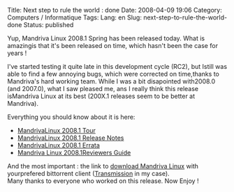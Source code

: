 Title: Next step to rule the world : done
Date: 2008-04-09 19:06
Category: Computers / Informatique
Tags:
Lang: en
Slug: next-step-to-rule-the-world-done
Status: published

Yup, Mandriva Linux 2008.1 Spring has been released today. What is amazingis that it's been released on time, which hasn't been the case for years !

I've started testing it quite late in this development cycle (RC2), but Istill was able to find a few annoying bugs, which were corrected on time,thanks to Mandriva's hard working team. While I was a bit disapointed with2008.0 (and 2007.0), what I saw pleased me, ans I really think this release isMandriva Linux at its best (200X.1 releases seem to be better at Mandriva).

Everything you should know about it is here:

-   [MandrivaLinux 2008.1 Tour](\%22http://wiki.mandriva.com/en/2008.1_Tour\%22)
-   [MandrivaLinux 2008.1 Release Notes](\%22http://wiki.mandriva.com/en/2008.1_Notes\%22)
-   [MandrivaLinux 2008.1 Errata](\%22http://wiki.mandriva.com/en/2008.1_Errata\%22)
-   [Mandriva Linux 2008.1Reviewers Guide](\%22http://wiki.mandriva.com/en/2008.1_Reviewers_Guide\%22)

And the most important : the link to [download Mandriva Linux](\%22http://torrent.mandriva.com/public/\%22) with yourprefered bittorrent client ([Transmission](\%22http://www.transmissionbt.com/\%22) in my case).  
Many thanks to everyone who worked on this release. Now Enjoy !
